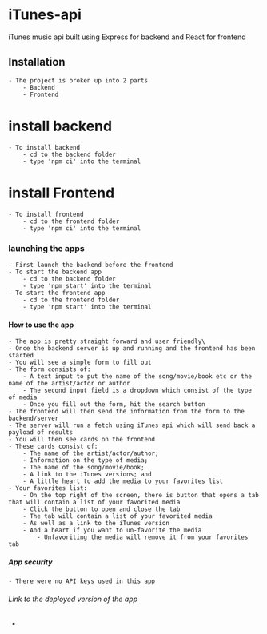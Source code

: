 # iTunes-api

iTunes music api built using Express for backend and React for frontend

## Installation

    - The project is broken up into 2 parts
        - Backend
        - Frontend

# install backend

    - To install backend
        - cd to the backend folder
        - type 'npm ci' into the terminal

# install Frontend

    - To install frontend
        - cd to the frontend folder
        - type 'npm ci' into the terminal

### launching the apps

    - First launch the backend before the frontend
    - To start the backend app
        - cd to the backend folder
        - type 'npm start' into the terminal
    - To start the frontend app
        - cd to the frontend folder
        - type 'npm start' into the terminal

#### How to use the app

    - The app is pretty straight forward and user friendly\
    - Once the backend server is up and running and the frontend has been started
    - You will see a simple form to fill out
    - The form consists of:
        - A text input to put the name of the song/movie/book etc or the name of the artist/actor or author
        - The second input field is a dropdown which consist of the type of media
        - Once you fill out the form, hit the search button
    - The frontend will then send the information from the form to the backend/server
    - The server will run a fetch using iTunes api which will send back a payload of results
    - You will then see cards on the frontend
    - These cards consist of:
        - The name of the artist/actor/author;
        - Information on the type of media;
        - The name of the song/movie/book;
        - A link to the iTunes versions; and
        - A little heart to add the media to your favorites list
    - Your favorites list:
        - On the top right of the screen, there is button that opens a tab that will contain a list of your favorited media
        - Click the button to open and close the tab
        - The tab will contain a list of your favorited media
        - As well as a link to the iTunes version
        - And a heart if you want to un-favorite the media
            - Unfavoriting the media will remove it from your favorites tab

##### App security

    - There were no API keys used in this app

###### Link to the deployed version of the app

-

